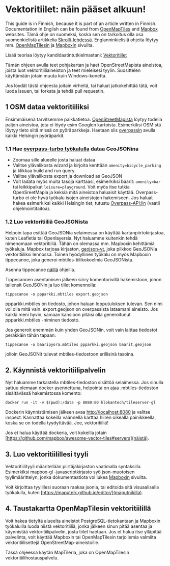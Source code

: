 # Vektoritiilet: näin pääset alkuun!

This guide is in Finnish, because it is part of an article written in Finnish. Documentation in English can be found from [OpenMapTiles](https://openmaptiles.org/docs/) and [Mapbox](https://www.mapbox.com/help/tutorials/) websites.
Tämä ohje on suomeksi, koska sen on tarkoitus olla osa suomenkielistä artikkelia [Skrolli-lehdessä](https://skrolli.fi/numerot/2018-3/). Englanninkielisiä ohjeita löytyy mm. [OpenMapTilesin](https://openmaptiles.org/docs/) ja [Mapboxin](https://www.mapbox.com/help/tutorials/) sivuilta.

Lisää teoriaa löytyy kandidaatintutkielmastani: [Vektoritiilet](http://aulis.sange.fi/~varpushaukka/vektoritiilet.pdf)

Tämän ohjeen avulla teet pohjakartan ja haet OpenStreetMapista aineistoa, joista luot vektoritiiliaineiston ja teet mieleisesi tyylin. Suosittelen käyttämään jotain muuta kuin Windows-konetta.

Jos löydät tästä ohjeesta joitain virheitä, tai haluat jatkokehittää tätä, voit luoda issuen, tai forkata ja tehdä pull requestin.

## 1 OSM dataa vektoritiiliksi
Ensimmäisenä tarvitsemme paikkatietoa. [OpenStreetMapista](https://www.openstreetmap.org/#map=18/60.16940/24.93331) löytyy todella paljon aineistoa, jota ei löydy esim Googlen kartoista. Esimerkiksi OSM:stä löytyy tieto siitä missä on pyöräparkkeja. Haetaan siis [overpassin](http://overpass-turbo.eu/) avulla kaikki Helsingin pyöräparkit. 

### 1.1 Hae [overpass-turbo työkalulla](http://overpass-turbo.eu/) dataa GeoJSONina

 - Zoomaa sille alueelle josta haluat dataa
 - Valitse ylävalikosta wizard ja kirjoita kenttään `amenity=bicycle_parking` ja klikkaa build and run query.
 - Valitse ylävalikosta export ja download as GeoJSON
 - Voit ladata myös muita tasoja karttaasi, esimerkiksi baarit: `amenity=bar` tai leikkipaikat `leisure=playground`. Voit myös itse tutkia OpenSreetMapia ja keksiä mitä aineistoa haluaisit käyttää. Overpass-turbo ei ole hyvä työkalu isojen aineistojen hakemiseen. Jos haluat hakea esimerkiksi kaikki Helsingin tiet, tutustu [Overpass-API:iin](https://wiki.openstreetmap.org/wiki/Overpass_API) (vaatii ohjelmointitaitoa).
 
 ### 1.2 Luo vektoritiiliä GeoJSONista
Helpoin tapa esittää GeoJSONia selaimessa on käyttää kartanpiirtokirjastoa, kuten Leafletia tai Openlayersia. Nyt haluamme kuitenkin tehdä nimenomaan vektoritiiliä. Tähän on olemassa mm. Mapboxin kehittämiä työkaluja. Mapbox tarjoaa kirjaston, [geojson-vt](https://github.com/mapbox/geojson-vt), joka pilkkoo GeoJSONia vektoritiiliksi lennossa. Toinen hyödyllinen työkalu on myös Mapboxin tippecanoe, joka generoi mbtiles-tiilikokoelmia GeoJSONista. 

Asenna tippecanoe [näillä](https://github.com/mapbox/tippecanoe#installation) ohjeilla.

Tippecanoen asentamisen jälkeen siirry komentorivillä hakemistoon, johon tallensit GeoJSONin ja luo tiilet komennolla: 

`tippecanoe -o ppparkki.mbtiles export.geojson`

ppparkki.mbtiles on tiedosto, johon haluan lopputuloksen tulevan. Sen nimi voi olla mitä vain. export.geojson on overpassista lataamani aineisto. Jos kaikki meni hyvin, samaan kansioon pitäisi olla generoitunut ppparkki.mbtiles -niminen tiedosto.

Jos generoit enemmän kuin yhden GeoJSONin, voit vain laittaa tiedostot peräkkäin tähän tapaan:

`tippecanoe -o baaripyora.mbtiles ppparkki.geojson baarit.geojson`

jolloin GeoJSONit tulevat mbtiles-tiedostoon erillisinä tasoina.

## 2. Käynnistä vektoritiilipalvelin
Nyt haluamme tarkastella mbtiles-tiedoston sisältöä selaimessa. Jos sinulla sattuu olemaan docker asennettuna, helpointa on ajaa .mbtiles-tiedoston sisältävässä hakemistossa komento:

`docker run -it -v $(pwd):/data -p 8080:80 klokantech/tileserver-gl`

Dockerin käynnistämisen jälkeen avaa [http://localhost:8080](localhost:8080) ja valitse inspect. Kannattaa kokeilla väännellä karttaa hiiren oikealla painikkeella, koska se on todella tyydyttävää. Jee, vektoritiiliä!

Jos et halua käyttää dockeria, voit kokeilla jotain [https://github.com/mapbox/awesome-vector-tiles#servers](näistä).

## 3. Luo vektoritiilillesi tyyli
Vektoritiilityyli määritellään piirtäjäkirjaston vaatimalla syntaksilla. Esimerkiksi mapbox-gl -javascriptkirjasto syö json-muotoisen tyylimäärittelyn, jonka dokumentaatiota voi lukea [Mapboxin](https://www.mapbox.com/mapbox-gl-js/style-spec) sivuilta.

Voit kirjoittaa tyylillesi suoraan raakaa jsonia, tai editoida sitä visuaalisella työkalulla, kuten [https://maputnik.github.io/editor/](maputnikilla).


## 4. Taustakartta OpenMapTilesin vektoritiilillä
Voit hakea tietyltä alueelta aineistot PostgreSQL-tietokantaan ja Mapboxin työkaluilla luoda niistä vektoritiiliä, jonka jälkeen sinun pitää asentaa ja käynnistää vektoritiilipalvelin, josta tiilet haetaan. Jos et halua itse ylläpitää palvelinta, voit käyttää Mapboxin tai OpenMapTilesin tarjoilemia valmiita vektoritiilisettejä OpenStreetMap-aineistoille.

Tässä ohjeessa käytän MapTileria, joka on OpenMapTilesin vektoritiilihostauspalvelu.

